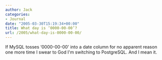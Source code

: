 ```yaml
---
author: Jack
categories:
- Journal
date: "2005-03-30T15:19:34+00:00"
title: What day is ‘0000-00-00’?
url: /2005/what-day-is-0000-00-00/
---
```


If MySQL tosses &#8216;0000-00-00' into a date column for no apparent reason one more time I swear to God I'm switching to PostgreSQL. And I mean it.